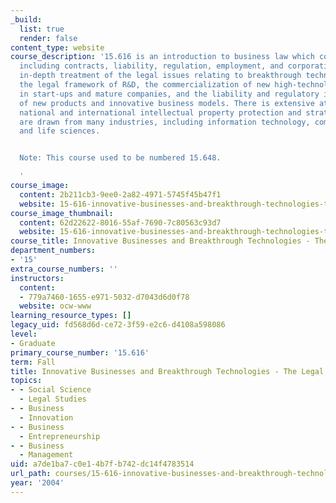```yaml
---
_build:
  list: true
  render: false
content_type: website
course_description: '15.616 is an introduction to business law which covers the fundamentals,
  including contracts, liability, regulation, employment, and corporations, with an
  in-depth treatment of the legal issues relating to breakthrough technologies, including
  the legal framework of R&D, the commercialization of new high-technology products
  in start-ups and mature companies, and the liability and regulatory implications
  of new products and innovative business models. There is extensive attention to
  national and international intellectual property protection and strategies. Examples
  are drawn from many industries, including information technology, communications,
  and life sciences.


  Note: This course used to be numbered 15.648.

  '
course_image:
  content: 2b211cb3-9ee0-2a82-4971-5745f45b47f1
  website: 15-616-innovative-businesses-and-breakthrough-technologies-the-legal-issues-fall-2004
course_image_thumbnail:
  content: 62d22622-8016-55af-7690-7c80563c93d7
  website: 15-616-innovative-businesses-and-breakthrough-technologies-the-legal-issues-fall-2004
course_title: Innovative Businesses and Breakthrough Technologies - The Legal Issues
department_numbers:
- '15'
extra_course_numbers: ''
instructors:
  content:
  - 779a7460-1655-e971-5032-d7043d6d0f78
  website: ocw-www
learning_resource_types: []
legacy_uid: fd568d6d-ce72-3f59-e2c6-d4108a598086
level:
- Graduate
primary_course_number: '15.616'
term: Fall
title: Innovative Businesses and Breakthrough Technologies - The Legal Issues
topics:
- - Social Science
  - Legal Studies
- - Business
  - Innovation
- - Business
  - Entrepreneurship
- - Business
  - Management
uid: a7de1ba7-c0e1-4b7f-b742-dc14f4783514
url_path: courses/15-616-innovative-businesses-and-breakthrough-technologies-the-legal-issues-fall-2004
year: '2004'
---
```

